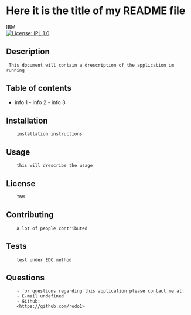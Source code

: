 
# Here it is the title of my README file 
IBM<br>[![License: IPL 1.0](https://img.shields.io/badge/License-IPL%201.0-blue.svg)](https://opensource.org/licenses/IPL-1.0)
## Description 
     This document will contain a drescription of the application im running 
## Table of contents
- info 1 - info 2 - info 3
## Installation
        installation instructions
## Usage 
        this will drescribe the usage
## License
        IBM
## Contributing
        a lot of people contributed
## Tests
        test under EDC method
## Questions
        - for questions regarding this application please contact me at:
        - E-mail undefined
        - Github:
        <https://github.com/rodo1>

    